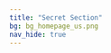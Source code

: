 ```yaml
---
title: "Secret Section"
bg: bg_homepage_us.png
nav_hide: true
---
```


<div style="margin-top: 300px;"></div>   <!-- add blank space above -->